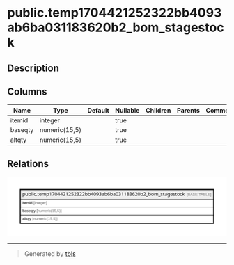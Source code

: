 # public.temp1704421252322bb4093ab6ba031183620b2_bom_stagestock

## Description

## Columns

| Name | Type | Default | Nullable | Children | Parents | Comment |
| ---- | ---- | ------- | -------- | -------- | ------- | ------- |
| itemid | integer |  | true |  |  |  |
| baseqty | numeric(15,5) |  | true |  |  |  |
| altqty | numeric(15,5) |  | true |  |  |  |

## Relations

![er](public.temp1704421252322bb4093ab6ba031183620b2_bom_stagestock.svg)

---

> Generated by [tbls](https://github.com/k1LoW/tbls)
